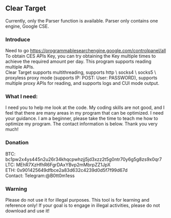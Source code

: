 ## Clear Target
Currently, only the Parser function is available. Parser only contains one engine, Google CSE. 

### Introduce  
Need to go https://programmablesearchengine.google.com/controlpanel/all To obtain CES APIs Key, you can try obtaining the Key multiple times to achieve the required amount per day. This program supports reading multiple APIs.  
Clear Target supports multithreading, supports http \ socks4 \ socks5 \ proxyless proxy mode (supports IP: POST: User: PASSWORD), supports multiple proxy APIs for reading, and supports logs and CUI mode output.

### What I need:
I need you to help me look at the code. My coding skills are not good, and I feel that there are many areas in my program that can be optimized. I need your guidance. I am a beginner, please take the time to teach me how to optimize my program. The contact information is below. Thank you very much!


### Donation  
BTC: bc1pw2x4ys445n2u26r34khqcpwhzjj5jd3xzz2t5g0ntr70y6g5g8zs9x0qr7  
LTC: MEhR7XzHfhR6FgrDAxYBvp2mMbrpZZ1JpX  
ETH: 0x901425649dfbce2a83d632c4239d0d5f7f99d67d  
Contact: Telegram:@B0tt0m1ess  

### Warning
Please do not use it for illegal purposes. This tool is for learning and reference only!
If your goal is to engage in illegal activities, please do not download and use it!
